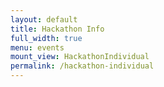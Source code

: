 ```yaml
---
layout: default
title: Hackathon Info
full_width: true
menu: events
mount_view: HackathonIndividual
permalink: /hackathon-individual
---
```


<div id="hackathon-container"></div>